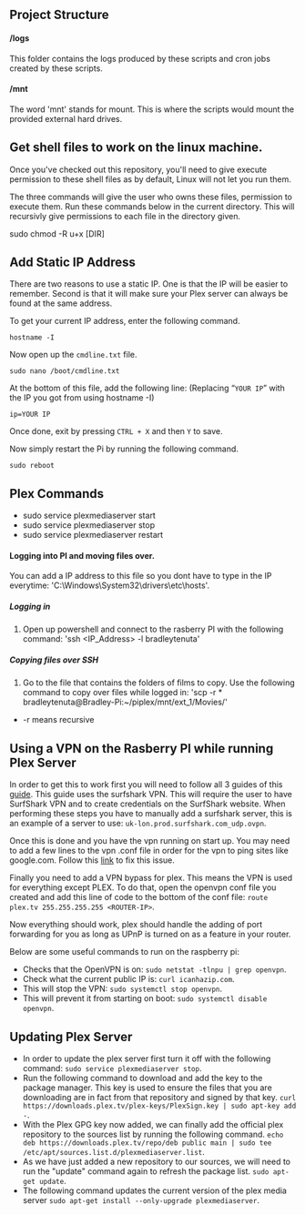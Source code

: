 ## Project Structure

#### /logs

This folder contains the logs produced by these scripts and cron jobs created by these scripts.

#### /mnt

The word 'mnt' stands for mount. This is where the scripts would mount the provided external hard drives.

## Get shell files to work on the linux machine.

Once you've checked out this repository, you'll need to give execute permission
to these shell files as by default, Linux will not let you run them.

The three commands will give the user who owns these files, permission to execute them.
Run these commands below in the current directory. This will recursivly give permissions
to each file in the directory given.

sudo chmod -R u+x [DIR]

## Add Static IP Address

There are two reasons to use a static IP. One is that the IP will be easier to remember.
Second is that it will make sure your Plex server can always be found at the same address.

To get your current IP address, enter the following command.

`hostname -I`

Now open up the `cmdline.txt` file.

`sudo nano /boot/cmdline.txt`

At the bottom of this file, add the following line: (Replacing “`YOUR IP`” with the IP you got from using hostname -I)

`ip=YOUR IP`

Once done, exit by pressing `CTRL + X` and then `Y` to save.

Now simply restart the Pi by running the following command.

`sudo reboot`

## Plex Commands

-   sudo service plexmediaserver start
-   sudo service plexmediaserver stop
-   sudo service plexmediaserver restart

#### Logging into PI and moving files over.

You can add a IP address to this file so you dont have to type in the IP everytime: 'C:\Windows\System32\drivers\etc\hosts'.

##### Logging in

1. Open up powershell and connect to the rasberry PI with the following command: 'ssh <IP_Address> -l bradleytenuta'

##### Copying files over SSH

1. Go to the file that contains the folders of films to copy. Use the following command to copy over files while logged in: 'scp -r \* bradleytenuta@Bradley-Pi:~/piplex/mnt/ext_1/Movies/'

-   -r means recursive

## Using a VPN on the Rasberry PI while running Plex Server

In order to get this to work first you will need to follow all 3 guides of this [guide](https://pimylifeup.com/raspberry-pi-surfshark/).
This guide uses the surfshark VPN. This will require the user to have SurfShark VPN and to create credentials on the SurfShark website.
When performing these steps you have to manually add a surfshark server, this is an example of a server to use: `uk-lon.prod.surfshark.com_udp.ovpn`.

Once this is done and you have the vpn running on start up. You may need to add a few lines to the vpn .conf file in order for the vpn to ping sites like google.com.
Follow this [link](https://www.raspberrypi.org/forums/viewtopic.php?t=53610) to fix this issue.

Finally you need to add a VPN bypass for plex. This means the VPN is used for everything except PLEX. To do that, open the openvpn conf file you created
and add this line of code to the bottom of the conf file: `route plex.tv 255.255.255.255 <ROUTER-IP>`.

Now everything should work, plex should handle the adding of port forwarding for you as long as UPnP is turned on as a feature in your router.

Below are some useful commands to run on the raspberry pi:

-   Checks that the OpenVPN is on: `sudo netstat -tlnpu | grep openvpn`.
-   Check what the current public IP is: `curl icanhazip.com`.
-   This will stop the VPN: `sudo systemctl stop openvpn`.
-   This will prevent it from starting on boot: `sudo systemctl disable openvpn`.

## Updating Plex Server

-   In order to update the plex server first turn it off with the following command: `sudo service plexmediaserver stop`.
-   Run the following command to download and add the key to the package manager. This key is used to ensure the files that you are downloading are in fact from that repository and signed by that key. `curl https://downloads.plex.tv/plex-keys/PlexSign.key | sudo apt-key add -`.
-   With the Plex GPG key now added, we can finally add the official plex repository to the sources list by running the following command. `echo deb https://downloads.plex.tv/repo/deb public main | sudo tee /etc/apt/sources.list.d/plexmediaserver.list`.
-   As we have just added a new repository to our sources, we will need to run the "update" command again to refresh the package list. `sudo apt-get update`.
-   The following command updates the current version of the plex media server `sudo apt-get install --only-upgrade plexmediaserver`.
